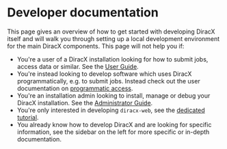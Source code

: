 # Developer documentation

This page gives an overview of how to get started with developing DiracX itself and will walk you through setting up a local development environment for the main DiracX components.
This page will not help you if:

- You're a user of a DiracX installation looking for how to submit jobs, access data or similar. See the [User Guide](../user/index.md).
- You're instead looking to develop software which uses DiracX programmatically, e.g. to submit jobs.
    Instead check out the user documentation on [programmatic access](../user/reference/programmatic-usage/index.md).
- You're an installation admin looking to install, manage or debug your DiracX installation. See the [Administrator Guide](../admin/index.md).
- You're only interested in developing `diracx-web`, see the [dedicated tutorial](...).
- You already know how to develop DiracX and are looking for specific information, see the sidebar on the left for more specific or in-depth documentation.
